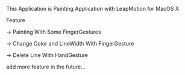 This Application is Painting Application with LeapMotion for MacOS X

Feature

-> Painting With Some FingerGestures  

-> Change Color and LineWidth With FingerGesture

-> Delete Line With HandGesture


add more feature in the future...


